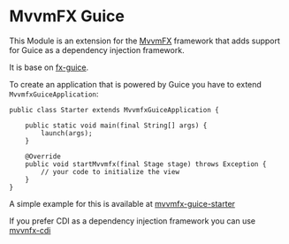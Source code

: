 # MvvmFX Guice

This Module is an extension for the [MvvmFX](https://github.com/sialcasa/mvvmFX) framework that adds support for Guice as a dependency injection framework.

It is base on [fx-guice](https://github.com/cathive/fx-guice).

To create an application that is powered by Guice you have to extend `MvvmfxGuiceApplication`:

    public class Starter extends MvvmfxGuiceApplication {

        public static void main(final String[] args) {
            launch(args);
        }

        @Override
        public void startMvvmfx(final Stage stage) throws Exception {
            // your code to initialize the view
        }
    }


A simple example for this is available at [mvvmfx-guice-starter](/examples/mvvmfx-guice-starter)

If you prefer CDI as a dependency injection framework you can use [mvvnfx-cdi](/mvvmfx-parent/mvvmfx-cdi)